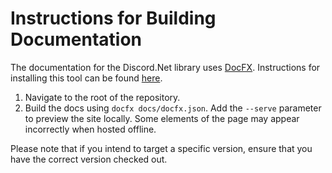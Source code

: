 # Instructions for Building Documentation

The documentation for the Discord.Net library uses [DocFX][docfx-main].
Instructions for installing this tool can be found [here][docfx-installing].

1. Navigate to the root of the repository.
2. Build the docs using `docfx docs/docfx.json`. Add the `--serve`
 parameter to preview the site locally. Some elements of the page
 may appear incorrectly when hosted offline.

Please note that if you intend to target a specific version, ensure
that you have the correct version checked out.

[docfx-main]: https://dotnet.github.io/docfx/
[docfx-installing]: https://dotnet.github.io/docfx/tutorial/docfx_getting_started.html